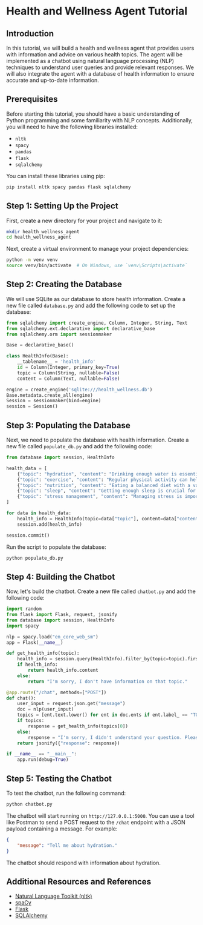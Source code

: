 # Health and Wellness Agent Tutorial

## Introduction

In this tutorial, we will build a health and wellness agent that provides users with information and advice on various health topics. The agent will be implemented as a chatbot using natural language processing (NLP) techniques to understand user queries and provide relevant responses. We will also integrate the agent with a database of health information to ensure accurate and up-to-date information.

## Prerequisites

Before starting this tutorial, you should have a basic understanding of Python programming and some familiarity with NLP concepts. Additionally, you will need to have the following libraries installed:

- `nltk`
- `spacy`
- `pandas`
- `flask`
- `sqlalchemy`

You can install these libraries using pip:

```bash
pip install nltk spacy pandas flask sqlalchemy
```

## Step 1: Setting Up the Project

First, create a new directory for your project and navigate to it:

```bash
mkdir health_wellness_agent
cd health_wellness_agent
```

Next, create a virtual environment to manage your project dependencies:

```bash
python -m venv venv
source venv/bin/activate  # On Windows, use `venv\Scripts\activate`
```

## Step 2: Creating the Database

We will use SQLite as our database to store health information. Create a new file called `database.py` and add the following code to set up the database:

```python
from sqlalchemy import create_engine, Column, Integer, String, Text
from sqlalchemy.ext.declarative import declarative_base
from sqlalchemy.orm import sessionmaker

Base = declarative_base()

class HealthInfo(Base):
    __tablename__ = 'health_info'
    id = Column(Integer, primary_key=True)
    topic = Column(String, nullable=False)
    content = Column(Text, nullable=False)

engine = create_engine('sqlite:///health_wellness.db')
Base.metadata.create_all(engine)
Session = sessionmaker(bind=engine)
session = Session()
```

## Step 3: Populating the Database

Next, we need to populate the database with health information. Create a new file called `populate_db.py` and add the following code:

```python
from database import session, HealthInfo

health_data = [
    {"topic": "hydration", "content": "Drinking enough water is essential for maintaining good health. Aim to drink at least 8 cups of water a day."},
    {"topic": "exercise", "content": "Regular physical activity can help improve your overall health and fitness. Aim for at least 30 minutes of moderate exercise most days of the week."},
    {"topic": "nutrition", "content": "Eating a balanced diet with a variety of nutrients is important for maintaining good health. Include plenty of fruits, vegetables, whole grains, and lean proteins in your diet."},
    {"topic": "sleep", "content": "Getting enough sleep is crucial for your overall health and well-being. Aim for 7-9 hours of sleep each night."},
    {"topic": "stress management", "content": "Managing stress is important for maintaining good mental and physical health. Practice relaxation techniques such as deep breathing, meditation, or yoga."}
]

for data in health_data:
    health_info = HealthInfo(topic=data["topic"], content=data["content"])
    session.add(health_info)

session.commit()
```

Run the script to populate the database:

```bash
python populate_db.py
```

## Step 4: Building the Chatbot

Now, let's build the chatbot. Create a new file called `chatbot.py` and add the following code:

```python
import random
from flask import Flask, request, jsonify
from database import session, HealthInfo
import spacy

nlp = spacy.load("en_core_web_sm")
app = Flask(__name__)

def get_health_info(topic):
    health_info = session.query(HealthInfo).filter_by(topic=topic).first()
    if health_info:
        return health_info.content
    else:
        return "I'm sorry, I don't have information on that topic."

@app.route("/chat", methods=["POST"])
def chat():
    user_input = request.json.get("message")
    doc = nlp(user_input)
    topics = [ent.text.lower() for ent in doc.ents if ent.label_ == "TOPIC"]
    if topics:
        response = get_health_info(topics[0])
    else:
        response = "I'm sorry, I didn't understand your question. Please ask about a specific health topic."
    return jsonify({"response": response})

if __name__ == "__main__":
    app.run(debug=True)
```

## Step 5: Testing the Chatbot

To test the chatbot, run the following command:

```bash
python chatbot.py
```

The chatbot will start running on `http://127.0.0.1:5000`. You can use a tool like Postman to send a POST request to the `/chat` endpoint with a JSON payload containing a message. For example:

```json
{
    "message": "Tell me about hydration."
}
```

The chatbot should respond with information about hydration.

## Additional Resources and References

- [Natural Language Toolkit (nltk)](https://www.nltk.org/)
- [spaCy](https://spacy.io/)
- [Flask](https://flask.palletsprojects.com/)
- [SQLAlchemy](https://www.sqlalchemy.org/)

